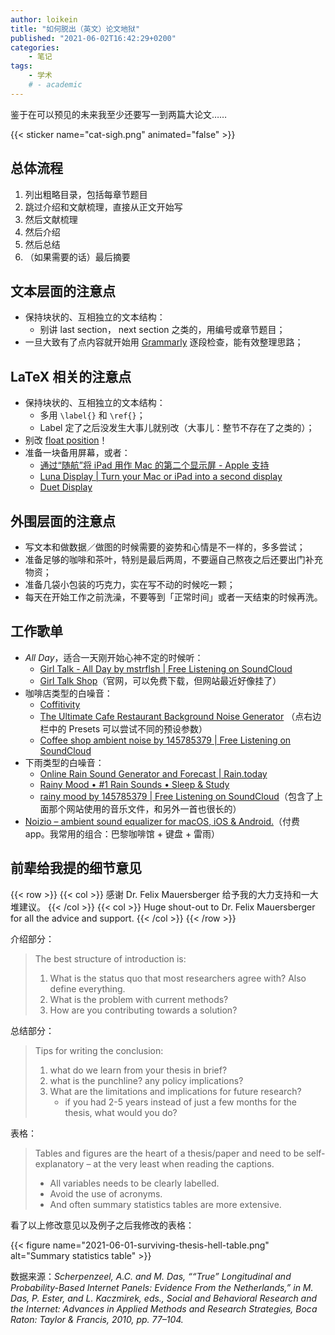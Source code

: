 ```yaml
---
author: loikein
title: "如何脱出（英文）论文地狱"
published: "2021-06-02T16:42:29+0200"
categories:
    - 笔记
tags:
    - 学术
    # - academic
---
```

鉴于在可以预见的未来我至少还要写一到两篇大论文……

{{< sticker name="cat-sigh.png" animated="false" >}}


## 总体流程

1. 列出粗略目录，包括每章节题目
2. 跳过介绍和文献梳理，直接从正文开始写
3. 然后文献梳理
4. 然后介绍
5. 然后总结
6. （如果需要的话）最后摘要


## 文本层面的注意点

- 保持块状的、互相独立的文本结构：
    + 别讲 last section， next section 之类的，用编号或章节题目；
- 一旦大致有了点内容就开始用 [Grammarly](https://app.grammarly.com/) 逐段检查，能有效整理思路；


## LaTeX 相关的注意点

- 保持块状的、互相独立的文本结构：
    + 多用 `\label{}` 和 `\ref{}`；
    + Label 定了之后没发生大事儿就别改（大事儿：整节不存在了之类的）；
- 别改 [float position](https://tex.stackexchange.com/questions/8652/)！
- 准备一块备用屏幕，或者：
    - [通过“随航”将 iPad 用作 Mac 的第二个显示屏 - Apple 支持](https://support.apple.com/zh-cn/HT210380)
    - [Luna Display | Turn your Mac or iPad into a second display](https://astropad.com/product/lunadisplay/)
    - [Duet Display](https://www.duetdisplay.com/)


## 外围层面的注意点

- 写文本和做数据／做图的时候需要的姿势和心情是不一样的，多多尝试；
- 准备足够的咖啡和茶叶，特别是最后两周，不要逼自己熬夜之后还要出门补充物资；
- 准备几袋小包装的巧克力，实在写不动的时候吃一颗；
- 每天在开始工作之前洗澡，不要等到「正常时间」或者一天结束的时候再洗。


## 工作歌单

- <cite>All Day</cite>，适合一天刚开始心神不定的时候听：
    + [Girl Talk - All Day by mstrflsh | Free Listening on SoundCloud](https://soundcloud.com/mstrflsh/girltalk_allday)
    + [Girl Talk Shop](https://web.archive.org/web/20210413004858/http://illegalart.net/girltalk/shop/)（官网，可以免费下载，但网站最近好像挂了）
    <!-- + [All Day Girl Talk.m4a on Google Drive](https://drive.google.com/file/d/19vLOw42vxaF4Ci7BuobHfr1zw24e1nwS/view)（我自己从官网下载后转码的单文件完整版） -->
-  咖啡店类型的白噪音：
    +  [Coffitivity](https://coffitivity.com/)
    +  [The Ultimate Cafe Restaurant Background Noise Generator](https://mynoise.net/NoiseMachines/cafeRestaurantNoiseGenerator.php) （点右边栏中的 Presets 可以尝试不同的预设参数）
    +  [Coffee shop ambient noise by 145785379 | Free Listening on SoundCloud](https://soundcloud.com/145785379/sets/coffee)
- 下雨类型的白噪音：
    + [Online Rain Sound Generator and Forecast | Rain.today](https://rain.today/)
    + [Rainy Mood • #1 Rain Sounds • Sleep & Study](https://rainymood.com/)
    + [rainy mood by 145785379 | Free Listening on SoundCloud](https://soundcloud.com/145785379/sets/rainy-mood)（包含了上面那个网站使用的音乐文件，和另外一首也很长的）
-  [Noizio – ambient sound equalizer for macOS, iOS & Android.](https://noiz.io/)（付费 app。我常用的组合：巴黎咖啡馆 + 键盘 + 雷雨）


## 前辈给我提的细节意见

{{< row >}}
{{< col >}}
感谢 Dr. Felix Mauersberger 给予我的大力支持和一大堆建议。
{{< /col >}}
{{< col >}}
Huge shout-out to Dr. Felix Mauersberger for all the advice and support.
{{< /col >}}
{{< /row >}}

介绍部分：

> The best structure of introduction is:
> 
> 1. What is the status quo that most researchers agree with? Also define everything.
> 2. What is the problem with current methods?
> 3. How are you contributing towards a solution?

总结部分：

> Tips for writing the conclusion:
> 
> 1. what do we learn from your thesis in brief?
> 1. what is the punchline? any policy implications?
> 1. What are the limitations and implications for future research?
>     - if you had 2-5 years instead of just a few months for the thesis, what would you do?

表格：

> Tables and figures are the heart of a thesis/paper and need to be self-explanatory – at the very least when reading the captions. 
> 
> - All variables needs to be clearly labelled.
> - Avoid the use of acronyms.
> - And often summary statistics tables are more extensive.

看了以上修改意见以及例子之后我修改的表格：

{{< figure
    name="2021-06-01-surviving-thesis-hell-table.png"
    alt="Summary statistics table" >}}

数据来源：<cite>Scherpenzeel, A.C. and M. Das, ““True” Longitudinal and Probability-Based Internet Panels: Evidence From the Netherlands,” in M. Das, P. Ester, and L. Kaczmirek, eds., Social and Behavioral Research and the Internet: Advances in Applied Methods and Research Strategies, Boca Raton: Taylor & Francis, 2010, pp. 77–104.</cite>
